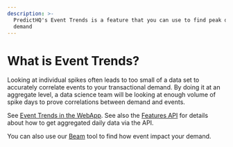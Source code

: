 ```yaml
---
description: >-
  PredictHQ's Event Trends is a feature that you can use to find peak dates of
  demand
---
```


# What is Event Trends?

Looking at individual spikes often leads to too small of a data set to accurately correlate events to your transactional demand. By doing it at an aggregate level, a data science team will be looking at enough volume of spike days to prove correlations between demand and events.

See [Event Trends in the WebApp](see-event-trends-in-the-webapp.md). See also the [Features API](https://app.gitbook.com/s/tNhzHETmXsrWeVBndqqJ/getting-started/guides/features-api-guides/increase-accuracy-with-the-features-api) for details about how to get aggregated daily data via the API.

You can also use our [Beam](../beam-relevancy-engine/) tool to find how event impact your demand.
